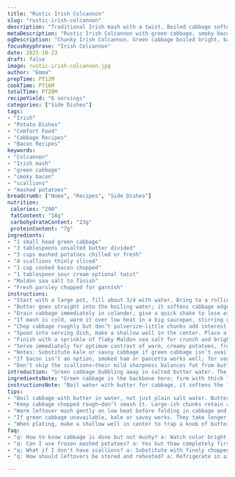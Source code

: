 ```yaml
---
title: "Rustic Irish Colcannon"
slug: "rustic-irish-colcannon"
description: "Traditional Irish mash with a twist. Boiled cabbage softened just right to a vibrant green; butter infused mashed potatoes folded gently with scallions and smoky bacon bits. A pat of butter melting in a well on top, finishing with flaky sea salt and fresh parsley. Simple, hearty, rustic. Uses green cabbage for that subtle crunch, scallions for mild bite, and crisp bacon pieces for contrast. Visual queues and textures over strict timing, because cooking is more feeling than clock-watching. Substituted sour cream for cream to add tang and creaminess. Cabbage boiling time adjusted for color pop and bite. A quick reheat for cold mash keeps it fluffy but warm without drying. Trick: don’t mash the cabbage to keep texture intact."
metaDescription: "Rustic Irish Colcannon with green cabbage, smoky bacon bits, scallions, and buttery mashed potatoes folded gently. Vibrant, chunky texture with flaky salt finish."
ogDescription: "Chunky Irish Colcannon. Green cabbage boiled bright, bacon crisp, scallions fresh. Butter pools melt in center; flaky salt, parsley top it off."
focusKeyphrase: "Irish Colcannon"
date: 2025-10-23
draft: false
image: rustic-irish-colcannon.jpg
author: "Emma"
prepTime: PT12M
cookTime: PT16M
totalTime: PT28M
recipeYield: "6 servings"
categories: ["Side Dishes"]
tags:
- "Irish"
- "Potato Dishes"
- "Comfort Food"
- "Cabbage Recipes"
- "Bacon Recipes"
keywords:
- "Colcannon"
- "Irish mash"
- "green cabbage"
- "smoky bacon"
- "scallions"
- "mashed potatoes"
breadcrumb: ["Home", "Recipes", "Side Dishes"]
nutrition: 
 calories: "290"
 fatContent: "18g"
 carbohydrateContent: "23g"
 proteinContent: "7g"
ingredients:
- "1 small head green cabbage"
- "3 tablespoons unsalted butter divided"
- "3 cups mashed potatoes chilled or fresh"
- "4 scallions thinly sliced"
- "1 cup cooked bacon chopped"
- "1 tablespoon sour cream optional twist"
- "Maldon sea salt to finish"
- "Fresh parsley chopped for garnish"
instructions:
- "Start with a large pot, fill about 3/4 with water. Bring to a rolling boil with lid off. Add cabbage whole or quartered based on size."
- "Butter goes straight into the boiling water; it softens cabbage edges and adds richness during the plunge. Boil 3-5 minutes watching carefully; cabbage should turn a vivid green but still hold bite—not soggy or limp."
- "Drain cabbage immediately in colander, give a quick shake to lose excess water—too wet ruins texture in mash fusion."
- "If mash is cold, warm it over low heat in a big saucepan, stirring gently to avoid drying out. Add butter and the optional splash of sour cream. The sour cream gives a subtle tang and silkiness you don’t get otherwise."
- "Chop cabbage roughly but don’t pulverize—little chunks add interest. Toss in scallions and crispy bacon pieces. Fold the cabbage mix into warm mash with careful strokes; overmixing turns it gluey. You want distinct bites of bacon and crisp scallions."
- "Spoon into serving dish, make a shallow well in the center. Place a knob of butter inside that melts and pools invitingly."
- "Finish with a sprinkle of flaky Maldon sea salt for crunch and brightness, chopped fresh parsley scattered on top to cut richness."
- "Serve immediately for optimum contrast of warm, creamy potatoes, fresh herbs, and salty bacon bites. Leftovers reheat gently with a splash of cream or milk to bring back softness. Avoid microwave zapping—go stovetop low and slow."
- "Notes: Substitute kale or savoy cabbage if green cabbage isn’t available; kale needs a slightly longer boil—listen for that tender snap and bright color to judge doneness."
- "If bacon isn’t an option, smoked ham or pancetta works well; for vegetarian, use sautéed mushrooms with smoked paprika to mimic that depth."
- "Don’t skip the scallions—their mild sharpness balances fat from butter and bacon. Can’t find scallions? Use finely chopped leeks or mild red onion, soak them briefly to tame raw edges."
introduction: "Green cabbage bubbling away in salted butter water. The sound of faint boiling hum while waiting and watching the leaf edges turn a glowing green, still sturdy, not soggy. I learned the hard way—too long in boiling water crushes the texture, cabbage goes limp, turns a dull grayish green like sad leftovers. You want bite, a brightness underneath creamy mash. Folding cabbage and crisp scallions with smoked bacon bits is all about timing and feel. Mash too cold and it clumps; too warm and it gets gluey. Taste and texture drive every step. My old habit was to mash the cabbage into the potatoes—no. Keeps it chunky, mimics rustic Irish farmhouse style, makes every mouthful interesting. Butter melting in a saucer-shaped well on top, finishing with flaky salt and parsley. A simple, no-frills hearty dish with attitude."
ingredientsNote: "Green cabbage is the backbone here; firm with thick leaves holds up well to boiling but cooks fast—keep an eye. Butter is split between boiling water and fat folded in for layers of flavor. Using unsalted vs salted impacts salt in final step—adjust accordingly. Mash - best leftover, chilled scrappy mash works well, but warming is crucial. Cold mash straight to mixing leads to uneven texture. Scallions bring freshness and mild sharpness; leeks or red onion can substitute but soak in cold water to mellow bite. Bacon gives smoky crunch; pancetta, ham, or mushrooms with smoky seasoning stand in for different flavor profiles. Maldon flakes for crunch; coarse salt flakes unavailable will do but not as pretty or textural. Parsley freshens up the plate—don’t skip or use dried parsley for garnish, it falls flat. Sour cream optional twist for slight tang and silkiness."
instructionsNote: "Boil water with butter for cabbage, it softens the leaves gently while adding richness—don't just raw boil. Timing is sensory: watch color pop to vivid green; feel leaves for resiliency to bite. Drain quickly to avoid soggy cabbage mush later. Chopping shouldn’t be fine dice—keep rustic chunks, a rough chop retains texture contrast in final dish. Mash warm is rule number one; if only cold mash, low heat stirring with butter or splash of cream restores creaminess. Add bacon and scallions at end; fold not stir vigorously. Overmixing kills texture, slows melting butter pooling. Plating strategy matters: a well in the center traps melting butter, collects salt crystals and parsley—small details elevate rustic comfort. Leftovers reheat gently—microwave drying is common mistake; stovetop with splash liquid keeps texture intact. Substitutions explained; adjust cook times based on vegetable swap. The sounds of boiling, sight of color change, and feel of textures guide you more than clocks could."
tips:
- "Boil cabbage with butter in water, not just plain salt water. Butter softens cabbage edges, adds richness while cooking, and stops limp mush. Watch the color closely; bright green with some bite left. Overboiling crushes texture, turns leaves dull too fast. Timing not exact minutes but feel and color pop. Drain fast to keep firmness; shaking off excess water helps avoid soggy mash mix."
- "Keep cabbage chopped rough—don’t smash it. Large-ish chunks retain a rustic feel, bite, and texture contrast alongside the creamy mash. Fine dice turns the whole mash gummy, boring. Folding scallions and bacon last maintains their crispness and freshness. Use gentle strokes folding in, not stirring or mashing. Overmixing kills the layered textures, turns it gluey and heavy."
- "Warm leftover mash gently on low heat before folding in cabbage and other mix-ins. Cold mash causes lumps and uneven texture. Butter melts smoother when mash is warm, binding ingredients well. A small splash of sour cream or cream at this stage adds silkiness and subtle tang but it’s optional; skip if unavailable. Keep stirring slowly to avoid drying or scorching on bottom."
- "If green cabbage unavailable, kale or savoy works. They take longer to boil—listen for a tender snap and deep color change but stay cautious. Alternatives affect texture and cooking time. Bacon can swap with pancetta or smoked ham, or for vegetarian versions, mushrooms sautéed with smoked paprika mimic smoky notes well. Scallions can be replaced by soaked mild red onion or chopped leeks for a toned-down sharpness."
- "When plating, make a shallow well in center to trap a knob of butter. The butter pools and melts slowly, mingling with salt flakes and parsley on top. Salt finish adds a crunch that contrasts the creamy mash. Parsley cuts through richness and adds freshness. Leftovers reheat slow on stovetop with splash of cream or milk; microwave tends to dry out texture. Keep textures lively even warmed."
faq:
- "q: How to know cabbage is done but not mushy? a: Watch color bright green. Edges should feel firm with slight snap. Bite test best. Avoid dull grayish green or limp leaves. Timing is flexible; sensory cues beat clocks here."
- "q: Can I use frozen mashed potatoes? a: Yes but thaw completely first. Warm gently with butter before mixing cabbage and extras. Cold frozen mash leads to clumps and gluey mix. Adjust liquid slightly if needed."
- "q: What if I don't have scallions? a: Substitute with finely chopped leeks or mild red onion. Soak sliced onions briefly in cold water to mellow sharpness. Keeps freshness and balances bacon fat well. Raw onion flavor too strong otherwise."
- "q: How should leftovers be stored and reheated? a: Refrigerate in airtight container. Reheat on low stovetop with splash cream or milk, stir gently to restore softness. Avoid microwave; it dries almost instantly, breaks down texture. Freshening herbs on reheating helps too."

---
```

